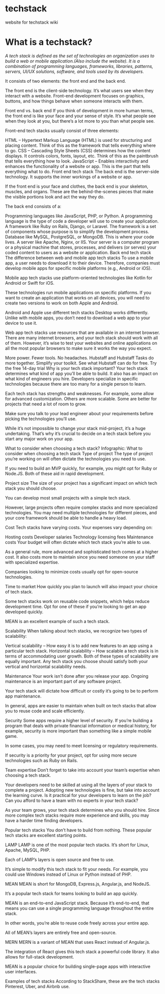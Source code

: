 # techstack
website for techstack wiki



# What is a techstack?



_A tech stack is defined as the set of technologies an organization uses
to build a web or mobile application.(Also include the website).
It is a combination of programming languages, frameworks, libraries,
patterns, servers, UI/UX solutions, software, 
and tools used by its developers._



It consists of two elements: the front end and the back end.

The front end is the client-side technology. It’s what users see when they interact with a website. Front-end development focuses on graphics, buttons, and how things behave when someone interacts with them.

Front end vs. back end
If you think of development in more human terms, the front end is like your face and your sense of style. It’s what people see when they look at you, but there’s a lot more to you than what people see.

Front-end tech stacks usually consist of three elements:

HTML – Hypertext Markup Language (HTML) is used for structuring and placing content. Think of this as the framework that tells everything where to go.
CSS – Cascading Style Sheets (CSS) determines how the content displays. It controls colors, fonts, layout, etc. Think of this as the paintbrush that tells everything how to look.
JavaScript – Enables interactivity and enhances the functionality of a website or app. This is the part that tells everything what to do.
Front end tech stack
The back end is the server-side technology. It supports the inner workings of a website or app.

If the front end is your face and clothes, the back end is your skeleton, muscles, and organs. These are the behind-the-scenes pieces that make the visible portions look and act the way they do.

The back end consists of a:

Programming languages like JavaScript, PHP, or Python. A programming language is the type of code a developer will use to create your application.
A framework like Ruby on Rails, Django, or Laravel. The framework is a set of components whose purpose is to simplify the development process.
Database like MySQL, PostgreSQL, or MongoDB. This is where your code lives.
A server like Apache, Nginx, or IIS. Your server is a computer program or a physical machine that stores, processes, and delivers (or serves) your coded content to users as a website or application.
Back end tech stack
The difference between web and mobile app tech stacks
To use a mobile app, a user needs to download it to their device. Therefore, companies must develop mobile apps for specific mobile platforms (e.g., Android or iOS).

Mobile app tech stacks use platform-oriented technologies like Kotlin for Android or Swift for iOS.

These technologies run mobile applications on specific platforms. If you want to create an application that works on all devices, you will need to create two versions to work on both Apple and Android.

Android and Apple use different tech stacks
Desktop works differently. Unlike with mobile apps, you don’t need to download a web app to your device to use it.

Web app tech stacks use resources that are available in an internet browser. There are many internet browsers, and your tech stack should work with all of them. However, it’s wise to test your websites and online applications on all the most popular browsers to make sure it works the way you expect.

More power. Fewer tools. No headaches.
Hubstaff and Hubstaff Tasks do more together. Simplify your toolkit. See what Hubstaff can do for free.
Try the free 14-day trial
Why is your tech stack important?
Your tech stack determines what kind of app you’ll be able to build. It also has an impact on what kind of engineers you hire. Developers specialize in specific technologies because there are too many for a single person to learn.

Each tech stack has strengths and weaknesses. For example, some allow for advanced customization. Others are more scalable. Some are better for projects that need a lot of room to grow.

Make sure you talk to your lead engineer about your requirements before picking the technologies you’ll use.

While it’s not impossible to change your stack mid-project, it’s a huge undertaking. That’s why it’s crucial to decide on a tech stack before you start any major work on your app.

What to consider when choosing a tech stack?
Infographic: What to consider when choosing a tech stack
Type of project
The type of project you’re working on will often dictate the technologies you need to use.

If you need to build an MVP quickly, for example, you might opt for Ruby or Node.JS. Both of these aid in rapid development.

Project size
The size of your project has a significant impact on which tech stack you should choose.

You can develop most small projects with a simple tech stack.

However, large projects often require complex stacks and more specialized technologies. You may need multiple technologies for different pieces, and your core framework should be able to handle a heavy load.

Cost
Tech stacks have varying costs. Your expenses vary depending on:

Hosting costs
Developer salaries
Technology licensing fees
Maintenance costs
Your budget will often dictate which tech stack you’re able to use.

As a general rule, more advanced and sophisticated tech comes at a higher cost. It also costs more to maintain since you need someone on your staff with specialized expertise.

Companies looking to minimize costs usually opt for open-source technologies.

Time to market
How quickly you plan to launch will also impact your choice of tech stack.

Some tech stacks work on reusable code snippets, which helps reduce development time. Opt for one of these if you’re looking to get an app developed quickly.

MEAN is an excellent example of such a tech stack.

Scalability
When talking about tech stacks, we recognize two types of scalability:

Vertical scalability – How easy it is to add new features to an app using a particular tech stack.
Horizontal scalability – How scalable a tech stack is in terms of accommodating user growth.
Both of these types of scalability are equally important. Any tech stack you choose should satisfy both your vertical and horizontal scalability needs.

Maintenance
Your work isn’t done after you release your app. Ongoing maintenance is an important part of any software project.

Your tech stack will dictate how difficult or costly it’s going to be to perform app maintenance.

In general, apps are easier to maintain when built on tech stacks that allow you to reuse code and scale efficiently.

Security
Some apps require a higher level of security. If you’re building a program that deals with private financial information or medical history, for example, security is more important than something like a simple mobile game.

In some cases, you may need to meet licensing or regulatory requirements.

If security is a priority for your project, opt for using more secure technologies such as Ruby on Rails.

Team expertise
Don’t forget to take into account your team’s expertise when choosing a tech stack.

Your developers need to be skilled at using all the layers of your stack to complete a project. Adopting new technologies is fine, but take into account the learning curve. Is it practical for your developers to learn on the job? Can you afford to have a team with no experts in your tech stack?

As your team grows, your tech stack determines who you should hire. Since more complex tech stacks require more experience and skills, you may have a harder time finding developers.

Popular tech stacks
You don’t have to build from nothing. These popular tech stacks are excellent starting points.

LAMP
LAMP is one of the most popular tech stacks. It’s short for Linux, Apache, MySQL, PHP.

Each of LAMP’s layers is open source and free to use.

It’s simple to modify this tech stack to fit your needs. For example, you could use Windows instead of Linux or Python instead of PHP.

MEAN
MEAN is short for MongoDB, Express.js, Angular.js, and NodeJS.

It’s a popular tech stack for teams looking to build an app quickly.

MEAN is an end-to-end JavaScript stack. Because it’s end-to-end, that means you can use a single programming language throughout the entire stack.

In other words, you’re able to reuse code freely across your entire app.

All of MEAN’s layers are entirely free and open-source.

MERN
MERN is a variant of MEAN that uses React instead of Angular.js.

The integration of React gives this tech stack a powerful code library. It also allows for full-stack development.

MEAN is a popular choice for building single-page apps with interactive user interfaces.

Examples of tech stacks
According to StackShare, these are the tech stacks Pinterest, Uber, and Airbnb use.
